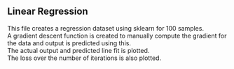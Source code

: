 ## Linear Regression
This file creates a regression dataset using sklearn for 100 samples.  
A gradient descent function is created to manually compute the gradient for the data and output is predicted using this.  
The actual output and predicted line fit is plotted.  
The loss over the number of iterations is also plotted.
